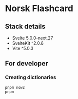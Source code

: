 # Norsk Flashcard

## Stack details

- Svelte 5.0.0-next.27
- SvelteKit ^2.0.6
- Vite ^5.0.3

## For developer

### Creating dictionaries

```
pnpm now2
pnpm
```
